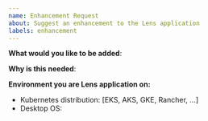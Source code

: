 ```yaml
---
name: Enhancement Request
about: Suggest an enhancement to the Lens application
labels: enhancement
---
```

<!-- Please only use this template for submitting enhancement requests -->
<!--
    Check already existing enhancement request on this list: https://github.com/librelens/lens/issues?q=is%3Aissue+is%3Aopen+label%3Aenhancement
    If similar request already exists, please add comments on the existing issue.
-->

**What would you like to be added**:


**Why is this needed**:


**Environment you are Lens application on:**

- Kubernetes distribution: [EKS, AKS, GKE, Rancher, ...]
- Desktop OS: <the OS Lens app runs on in your case>

